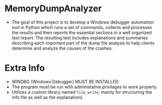# MemoryDumpAnalyzer
- The goal of this project is to develop a Windows debugger automation tool in Python which runs
a set of commands, collects and processes the results and then reports the essential sections in a
well organized text report. The resulting text includes explanations and summaries describing
each important part of the dump file analysis to help clients determine and analyze the causes of
the crashes.
# Extra Info
-  WINDBG (Windows Debugger) MUST BE INSTALLED.
-  The program must be run with administative privilages to work properly.
-  Utilizes a custom library named `file_write`, mainly for structuring the info file as well as the explanations.

